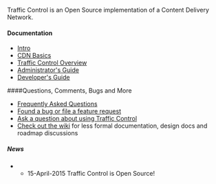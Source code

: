 
Traffic Control is an Open Source implementation of a Content Delivery Network.

#### Documentation
* [Intro](https://traffic-control-cdn.net/docs/latest/index.html)
* [CDN Basics](https://traffic-control-cdn.net/docs/latest/basics/index.html)
* [Traffic Control Overview](https://traffic-control-cdn.net/docs/latest/overview/index.html)
* [Administrator's Guide](https://traffic-control-cdn.net/docs/latest/admin/index.html)
* [Developer's Guide](https://traffic-control-cdn.net/docs/latest/development/index.html)

####Questions, Comments, Bugs and More
* [Frequently Asked Questions](https://traffic-control-cdn.net/docs/latest/faq/index.html)
* [Found a bug or file a feature request](https://github.com/Comcast/traffic_control/issues)
* [Ask a question about using Traffic Control](https://groups.google.com/forum/#!forum/traffic_control)
* [Check out the wiki](https://github.com/Comcast/traffic_control/wiki) for less formal documentation, design docs and roadmap discussions 

##### News
* - 15-April-2015 Traffic Control is Open Source!
